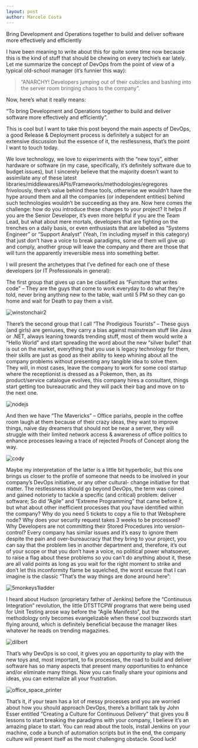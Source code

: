 ```yaml
---
layout: post
author: Marcelo Costa
---
```

Bring Development and Operations together to build and deliver software more effectively and efficiently

I have been meaning to write about this for quite some time now because this is the kind of stuff that should be chewing on every techie’s ear lately. Let me summarize the concept of DevOps from the point of view of a typical old-school manager (it’s funnier this way):

> “ANARCHY! Developers jumping out of their cubicles and bashing into the server room bringing chaos to the company”.

Now, here’s what it really means:

 “To bring Development and Operations together to build and deliver software more effectively and efficiently”.

This is cool but I want to take this post beyond the main aspects of DevOps, a good Release & Deployment process is definitely a  subject for an extensive discussion but the essence of it, the restlessness, that’s the point I want to touch today.

We love technology, we love to experiments with the “new toys”, either hardware or software (in my case, specifically, it’s definitely software due to budget issues), but I sincerely believe that the majority doesn’t want to assimilate any of these latest libraries/middlewares/APIs/Frameworks/methodologies/egregores frivolously, there’s value behind these tools, otherwise we wouldn’t have the hype around them and all the companies (or independent entities) behind such technologies wouldn’t be succeeding as they are. Now here comes the challenge: how do you introduce these changes to your project? It helps if you are the Senior Developer, it’s even more helpful if you are the Team Lead, but what about mere mortals, developers that are fighting on the trenches on a daily basis, or even enthusiasts that are labelled as “Systems Engineer” or “Support Analyst” (Yeah, I’m including myself in this category) that just don’t have a voice to break paradigms, some of them will give up and comply, another group will leave the company and there are those that will turn the apparently irreversible mess into something better.

I will present the archetypes that I’ve defined for each one of these developers (or IT Professionals in general):

The first group that gives up can be classified as “Furniture that writes code” – They are the guys that come to work everyday to do what they’re told, never bring anything new to the table, wait until 5 PM so they can go home and wait for Death to pay them a visit.

![winstonchair2](https://themarcelor.github.com/blog/assets/img/winstonchair2.jpg)

There’s the second group that I call “The Prodigious Tourists” – These guys (and girls) are geniuses, they carry a bias against mainstream stuff like Java or .NET, always leaning towards trending stuff, most of them would write a “Hello World” and start spreading the word about the new “silver bullet” that is out on the market, everything that you use is legacy technology for them, their skills are just as good as their ability to keep whining about all the company problems without presenting any tangible idea to solve them. They will, in most cases, leave the company to work for some cool startup where the receptionist is dressed as a Pokemon, then, as its product/service catalogue evolves, this company hires a consultant, things start getting too bureaucratic and they will pack their bag and move on to the next one.

![nodejs](https://themarcelor.github.com/blog/assets/img/nodejs.jpg)

And then we have “The Mavericks” –  Office pariahs, people in the coffee room laugh at them because of their crazy ideas, they want to improve things, naive day dreamers that should not be near a server, they will struggle with their limited network access & awareness of office politics to enhance processes leaving a trace of rejected Proofs of Concept along the way.

![cody](https://themarcelor.github.com/blog/assets/img/cody.jpg)

Maybe my interpretation of the latter is a little bit hyperbolic, but this one brings us closer to the profile of someone that needs to be involved in your company’s DevOps initiative, or any other cultural- change initiative for that matter. The restlessness should go beyond DevOps, the term was coined and gained notoriety to tackle a specific (and critical) problem: deliver software; So did “Agile” and “Extreme Programming” that came before it, but what about other inefficient processes that you have identified within the company? Why do you need 5 tickets to copy a file to that Websphere node? Why does your security request takes 3 weeks to be processed? Why Developers are not committing their Stored Procedures into version-control? Every company has similar issues and it’s easy to ignore them despite the pain and over-bureaucracy that they bring to your project, you can say that the problem lies in another department and, therefore, it’s out of your scope or that you don’t have a voice, no political power whatsoever, to raise a flag about these problems so you can’t do anything about it, these are all valid points as long as you wait for the right moment to strike and don’t let this inconformity flame be squelched, the worst excuse that I can imagine is the classic “That’s the way things are done around here”:

![5monkeys1ladder](https://themarcelor.github.com/blog/assets/img/5monkeys1ladder.jpg)

 

I heard about Hudson (proprietary father of Jenkins) before the “Continuous Integration” revolution, the little DTSTTCPW programs that were being used for Unit Testing arose way before the “Agile Manifesto”, but the methodology only becomes evangelizable when these cool buzzwords start flying around, which is definitely beneficial because the manager likes whatever he reads on trending magazines.

![dilbert](https://themarcelor.github.com/blog/assets/img/dilbert.jpg)

That’s why DevOps is so cool, it gives you an opportunity to play with the new toys and, most important, to fix processes, the road to build and deliver software has so many aspects that present many opportunities to enhance and/or eliminate many things. Now you can finally share your opinions and ideas, you can externalize all your frustration.

![office_space_printer](https://themarcelor.github.com/blog/assets/img/office_space_printer.jpg)

That’s it, if your team has a lot of messy processes and you are worried about how you should approach DevOps, there’s a brilliant talk by John Esser entitled “Creating a Culture for Continuous Delivery” that gives you 8 lessons to start breaking the paradigms with your company, I believe it’s an amazing place to start. You can read about the tools, install Jenkins on your machine, code a bunch of automation scripts but in the end, the company culture will present itself as the most challenging obstacle. Good luck!
